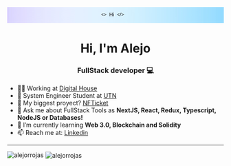 

  <img src='Header.png'/>


<h1 align="center">Hi, I'm Alejo</h1>
<h3 align="center">FullStack developer 💻</h3>

- 👨‍💻 Working at [Digital House](https://www.digitalhouse.com/ar/)
- 🥽 System Engineer Student at [UTN](https://www.utn.edu.ar/es/) 
- 🎐 My biggest proyect? [NFTicket](https://github.com/martinsione/ticketek-web3)
- 💬 Ask me about FullStack Tools as **NextJS, React, Redux, Typescript, NodeJS or Databases!**
- 🌱 I’m currently learning **Web 3.0, Blockchain and Solidity**
-  📫 Reach me at: <a href="https://www.linkedin.com/in/alejorrojas/" >Linkedin</a>

<hr/>




<p><img align="left" src="https://github-readme-stats.vercel.app/api/top-langs?username=alejorrojas&show_icons=true&locale=en&layout=compact" alt="alejorrojas" /></p>

<p>&nbsp;<img align="center" src="https://github-readme-stats.vercel.app/api?username=alejorrojas&show_icons=true&locale=en" alt="alejorrojas" /></p>





